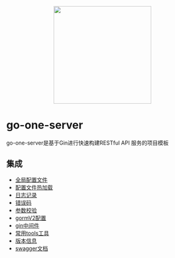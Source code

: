 <p align="center"><img src="https://user-images.githubusercontent.com/55381228/97401757-56c5ef80-192c-11eb-8822-67b458609093.png" width="256px"/></p>

# go-one-server
go-one-server是基于Gin进行快速构建RESTful API 服务的项目模板


## 集成

- [全局配置文件](https://github.com/togettoyou/go-one-server/blob/main/util/conf/conf.go)
- [配置文件热加载](https://github.com/togettoyou/go-one-server/blob/main/util/util.go)
- [日志记录](https://github.com/togettoyou/go-one-server/blob/main/util/logger/logger.go)
- [错误码](https://github.com/togettoyou/go-one-server/blob/main/util/errno/code.go)
- [参数校验](https://github.com/togettoyou/go-one-server/blob/main/util/validator/validate.go)
- [gormV2配置](https://github.com/togettoyou/go-one-server/blob/main/model/model.go)
- [gin中间件](https://github.com/togettoyou/go-one-server/blob/main/router/middleware/README.md)
- [常用tools工具](https://github.com/togettoyou/go-one-server/blob/main/util/tools/tools_test.go)
- [版本信息](https://github.com/togettoyou/go-one-server/blob/main/util/version/version.go)
- [swagger文档](https://github.com/togettoyou/go-one-server/tree/main/docs)
